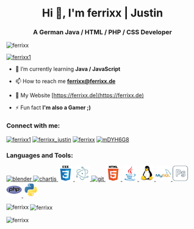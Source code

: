 <!--
**ferrixx/ferrixx** is a ✨ _special_ ✨ repository because its `README.md` (this file) appears on your GitHub profile.

Here are some ideas to get you started:

- 🔭 I’m currently working on ...
- 🌱 I’m currently learning ...
- 👯 I’m looking to collaborate on ...
- 🤔 I’m looking for help with ...
- 💬 Ask me about ...
- 📫 How to reach me: ...
- 😄 Pronouns: ...
- ⚡ Fun fact: ...
-->
<h1 align="center">Hi 👋, I'm ferrixx | Justin</h1>
<h3 align="center">A German Java / HTML / PHP / CSS Developer</h3>

<p align="left"> <img src="https://komarev.com/ghpvc/?username=ferrixx&label=Profile%20views&color=0e75b6&style=flat" alt="ferrixx" /> </p>

<p align="left"> <a href="https://twitter.com/ferrixx1" target="blank"><img src="https://img.shields.io/twitter/follow/ferrixx1?logo=twitter&style=for-the-badge" alt="ferrixx1" /></a> </p>

- 🌱 I’m currently learning **Java / JavaScript**

- 📫 How to reach me **ferrixx@ferrixx.de**

- 📄 My Website [https://ferrixx.de](https://ferrixx.de)

- ⚡ Fun fact **I'm also a Gamer ;)**

<h3 align="left">Connect with me:</h3>
<p align="left">
<a href="https://twitter.com/ferrixx1" target="blank"><img align="center" src="https://cdn.jsdelivr.net/npm/simple-icons@3.0.1/icons/twitter.svg" alt="ferrixx1" height="30" width="40" /></a>
<a href="https://instagram.com/ferrixx_justin" target="blank"><img align="center" src="https://cdn.jsdelivr.net/npm/simple-icons@3.0.1/icons/instagram.svg" alt="ferrixx_justin" height="30" width="40" /></a>
<a href="https://www.youtube.com/c/ferrixx" target="blank"><img align="center" src="https://cdn.jsdelivr.net/npm/simple-icons@3.0.1/icons/youtube.svg" alt="ferrixx" height="30" width="40" /></a>
<a href="https://discord.gg/mDYH6G8" target="blank"><img align="center" src="https://cdn.jsdelivr.net/npm/simple-icons@3.0.1/icons/discord.svg" alt="mDYH6G8" height="30" width="40" /></a>
</p>

<h3 align="left">Languages and Tools:</h3>
<p align="left"> <a href="https://www.blender.org/" target="_blank"> <img src="https://download.blender.org/branding/community/blender_community_badge_white.svg" alt="blender" width="40" height="40"/> </a> <a href="https://www.chartjs.org" target="_blank"> <img src="https://www.chartjs.org/media/logo-title.svg" alt="chartjs" width="40" height="40"/> </a> <a href="https://www.w3schools.com/css/" target="_blank"> <img src="https://raw.githubusercontent.com/devicons/devicon/master/icons/css3/css3-original-wordmark.svg" alt="css3" width="40" height="40"/> </a> <a href="https://www.electronjs.org" target="_blank"> <img src="https://raw.githubusercontent.com/devicons/devicon/master/icons/electron/electron-original.svg" alt="electron" width="40" height="40"/> </a> <a href="https://git-scm.com/" target="_blank"> <img src="https://www.vectorlogo.zone/logos/git-scm/git-scm-icon.svg" alt="git" width="40" height="40"/> </a> <a href="https://www.w3.org/html/" target="_blank"> <img src="https://raw.githubusercontent.com/devicons/devicon/master/icons/html5/html5-original-wordmark.svg" alt="html5" width="40" height="40"/> </a> <a href="https://www.java.com" target="_blank"> <img src="https://raw.githubusercontent.com/devicons/devicon/master/icons/java/java-original.svg" alt="java" width="40" height="40"/> </a> <a href="https://www.linux.org/" target="_blank"> <img src="https://raw.githubusercontent.com/devicons/devicon/master/icons/linux/linux-original.svg" alt="linux" width="40" height="40"/> </a> <a href="https://www.mysql.com/" target="_blank"> <img src="https://raw.githubusercontent.com/devicons/devicon/master/icons/mysql/mysql-original-wordmark.svg" alt="mysql" width="40" height="40"/> </a> <a href="https://www.photoshop.com/en" target="_blank"> <img src="https://raw.githubusercontent.com/devicons/devicon/master/icons/photoshop/photoshop-line.svg" alt="photoshop" width="40" height="40"/> </a> <a href="https://www.php.net" target="_blank"> <img src="https://raw.githubusercontent.com/devicons/devicon/master/icons/php/php-original.svg" alt="php" width="40" height="40"/> </a> <a href="https://www.python.org" target="_blank"> <img src="https://raw.githubusercontent.com/devicons/devicon/master/icons/python/python-original.svg" alt="python" width="40" height="40"/> </a> </p>

<p><img align="left" src="https://github-readme-stats.vercel.app/api/top-langs?username=ferrixx&show_icons=true&locale=en&layout=compact" alt="ferrixx" /></p>

<p>&nbsp;<img align="center" src="https://github-readme-stats.vercel.app/api?username=ferrixx&show_icons=true&locale=en" alt="ferrixx" /></p>

<p><img align="center" src="https://github-readme-streak-stats.herokuapp.com/?user=ferrixx&" alt="ferrixx" /></p>
